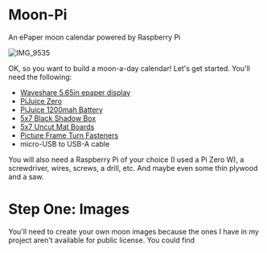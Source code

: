 # Moon-Pi
An ePaper moon calendar powered by Raspberry Pi

![IMG_9535](https://github.com/barryl93/Moon-Pi/assets/39839859/e3b3a1f5-d8be-43fe-9456-959c7cb89944)

OK, so you want to build a moon-a-day calendar! Let's get started. You'll need the following:

<ul>
<li><a href="https://www.waveshare.com/pico-epaper-5.65.htm">Waveshare 5.65in epaper display</a></li>
<li><a href="https://www.pishop.us/product/pijuice-zero-a-portable-power-platform-for-raspberry-pi-zero/">PiJuice Zero</a></li>
<li><a href="https://www.pishop.us/product/pijuice-zero-1200mah-battery/">PiJuice 1200mah Battery</a></li>
<li><a href="https://www.amazon.com/gp/product/B081J74KN7?ie=UTF8&psc=1">5x7 Black Shadow Box</a></li>
<li><a href="https://www.amazon.com/gp/product/B0BBSL6824?ie=UTF8&psc=1">5x7 Uncut Mat Boards</a></li>
<li><a href="https://www.amazon.com/dp/B07WVWCYJ5?psc=1&ref=ppx_yo2ov_dt_b_product_details">Picture Frame Turn Fasteners</a></li>
<li>micro-USB to USB-A cable</li>
</ul>

You will also need a Raspberry Pi of your choice (I used a Pi Zero W), a screwdriver, wires, screws, a drill, etc. And maybe even some thin plywood and a saw.

# Step One: Images
You'll need to create your own moon images because the ones I have in my project aren't available for public license. You could find 
